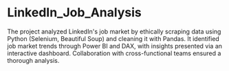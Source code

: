 # LinkedIn_Job_Analysis
The project analyzed LinkedIn's job market by ethically scraping data using Python (Selenium, Beautiful Soup) and cleaning it with Pandas. It identified job market trends through Power BI and DAX, with insights presented via an interactive dashboard. Collaboration with cross-functional teams ensured a thorough analysis. 
